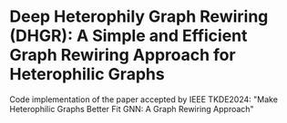 # Deep Heterophily Graph Rewiring (DHGR): A Simple and Efficient Graph Rewiring Approach for Heterophilic Graphs
Code implementation of the paper accepted by IEEE TKDE2024: "Make Heterophilic Graphs Better Fit GNN: A Graph Rewiring Approach"
